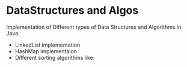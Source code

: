 # DataStructures and Algos
Implementation of Different types of Data Structures and Algorithms in Java.
- LinkedList implementation
- HashMap implementaion
- Different sorting algorithms like: 

 
